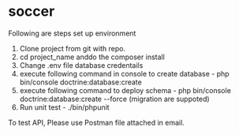 # soccer
Following are steps set up environment

1. Clone project from git with repo.
2. cd project_name anddo the composer install
3. Change .env file database credentails 
4. execute following command in console to create database - php bin/console doctrine:database:create
5. execute following command to deploy schema - php bin/console doctrine:database:create --force (migration are suppoted)
6. Run unit test - ./bin/phpunit 

To test API, Please use Postman file attached in email.
